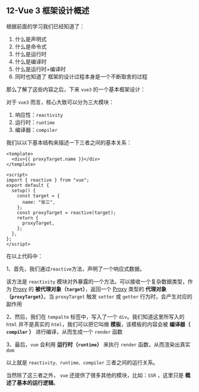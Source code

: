 ## 12-Vue 3 框架设计概述

根据前面的学习我们已经知道了：

1. 什么是声明式
2. 什么是命令式
3. 什么是运行时
4. 什么是编译时
5. 什么是运行时+编译时
6. 同时也知道了 框架的设计过程本身是一个不断取舍的过程

那么了解了这些内容之后，下来 `vue3` 的一个基本框架设计：

对于 `vue3` 而言，核心大致可以分为三大模块：

1. 响应性：`reactivity`
2. 运行时：`runtime`
3. 编译器：`compiler`

我们以以下基本结构来描述一下三者之间的基本关系：

```vue
<template>
  <div>{{ proxyTarget.name }}</div>
</template>

<script>
import { reactive } from "vue";
export default {
  setup() {
    const target = {
      name: "张三",
    };
    const proxyTarget = reactive(target);
    return {
      proxyTarget,
    };
  },
};
</script>
```

在以上代码中：

1、首先，我们通过`reactive`方法，声明了一个响应式数据。

该方法是 `reactivity` 模块对外暴露的一个方法。可以接收一个复杂数据类型，作为 [Proxy](https://developer.mozilla.org/zh-CN/docs/Web/JavaScript/Reference/Global_Objects/Proxy) 的 **被代理对象（`target`）**，返回一个 [Proxy](https://developer.mozilla.org/zh-CN/docs/Web/JavaScript/Reference/Global_Objects/Proxy) 类型的 **代理对象（`proxyTarget`）**。当 `proxyTarget` 触发 `setter` 或 `getter` 行为时，会产生对应的副作用

2、然后，我们在 `tempalte` 标签中，写入了一个 `div`。我们知道这里所写入的 `html` 并不是真实的 `html`，我们可以把它叫做 **模板**，该模板的内容会被 **编译器（ `compiler` ）** 进行编译，从而生成一个 `render` 函数

3、最后，`vue` 会利用 **运行时（`runtime`）** 来执行 `render` 函数，从而渲染出真实 `dom`

以上就是 `reactivity、runtime、compiler` 三者之间的运行关系。

当然除了这三者之外， `vue` 还提供了很多其他的模块，比如：`SSR` ，这里只是 **概述了基本的运行逻辑**。
